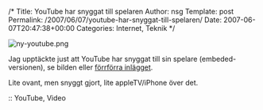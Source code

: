 /*
 Title: YouTube har snyggat till spelaren
 Author: nsg
 Template: post
 Permalink: /2007/06/07/youtube-har-snyggat-till-spelaren/
 Date: 2007-06-07T20:47:38+00:00
 Categories: Internet, Teknik
*/
<div class="left">
  <img src='http://cdn.junkpile.se/2007/06/ny-youtube.png' alt='ny-youtube.png' />
</div>

Jag upptäckte just att YouTube har snyggat till sin spelare (embeded-versionen), se bilden eller [förrförra inlägget][1].

Lite ovant, men snyggt gjort, lite appleTV/iPhone över det.

:: YouTube, Video

<small></small>

 [1]: http://junkpile.se/~s/wp/2007/06/en-liten-overraskning-i-hissen/